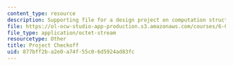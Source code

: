 ```yaml
---
content_type: resource
description: Supporting file for a design project on computation structures.
file: https://ol-ocw-studio-app-production.s3.amazonaws.com/courses/6-004-computation-structures-spring-2009/877bff2ba2e0a74f55c06d5924ad83fc_projcheckoff.bin
file_type: application/octet-stream
resourcetype: Other
title: Project Checkoff
uid: 877bff2b-a2e0-a74f-55c0-6d5924ad83fc
---
```

